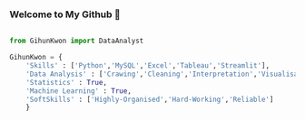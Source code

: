 <!-- ### ![header](https://capsule-render.vercel.app/api?type=transparent&color=0969DA&height=200&section=header&text=Welcome%20to%20My%20Github&fontSize=50&fontColor=00FF00) -->

### Welcome to My Github 👋

```python

from GihunKwon import DataAnalyst

GihunKwon = {
    'Skills' : ['Python','MySQL','Excel','Tableau','Streamlit'],
    'Data Analysis' : ['Crawing','Cleaning','Interpretation','Visualisation'],
    'Statistics' : True,
    'Machine Learning' : True,
    'SoftSkills' : ['Highly-Organised','Hard-Working','Reliable']
    }




```



<!--
**GRetriever/GRetriever** is a ✨ _special_ ✨ repository because its `README.md` (this file) appears on your GitHub profile.

Here are some ideas to get you started:

- 🔭 I’m currently working on ...
- 🌱 I’m currently learning ...
- 👯 I’m looking to collaborate on ...
- 🤔 I’m looking for help with ...
- 💬 Ask me about ...
- 📫 How to reach me: ...
- 😄 Pronouns: ...
- ⚡ Fun fact: ...
-->
